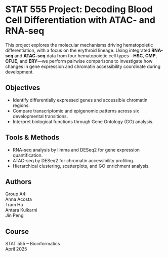 # STAT 555 Project: Decoding Blood Cell Differentiation with ATAC- and RNA-seq

This project explores the molecular mechanisms driving hematopoietic differentiation, with a focus on the erythroid lineage. Using integrated **RNA-seq** and **ATAC-seq** data from four hematopoietic cell types—**HSC**, **CMP**, **CFUE**, and **ERY**—we perform pairwise comparisons to investigate how changes in gene expression and chromatin accessibility coordinate during development.

## Objectives
- Identify differentially expressed genes and accessible chromatin regions.
- Compare transcriptomic and epigenomic patterns across six developmental transitions.
- Interpret biological functions through Gene Ontology (GO) analysis.

## Tools & Methods
- RNA-seq analysis by limma and DESeq2 for gene expression quantification.
- ATAC-seq by DESeq2 for chromatin accessibility profiling.
- Hierarchical clustering, scatterplots, and GO enrichment analysis.

## Authors
Group A4:  
Anna Acosta  
Tram Ha  
Antara Kulkarni  
Jin Peng

## Course
STAT 555 – Bioinformatics  
April 2025

